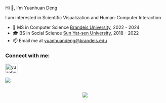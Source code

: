 Hi 👋, I'm Yuanhuan Deng

I am interested in Scientific Visualization and Human-Computer Interaction
- 🪪 MS in Computer Science [Brandeis University](https://www.brandeis.edu/), 2022 - 2024
- 🎓 BS in Social Science [Sun Yat-sen University](https://www.sysu.edu.cn/), 2018 - 2022
- 📫 Email me at yuanhuandeng@brandeis.edu

<h3 align="left">Connect with me:</h3>
<p align="left">
  <a href="https://linkedin.com/in/yuanhuandeng" target="blank">
    <img align="center" src="https://raw.githubusercontent.com/rahuldkjain/github-profile-readme-generator/master/src/images/icons/Social/linked-in-alt.svg" alt="yuanhuandeng" height="30" width="40" />
  </a>
</p>

<img src="https://github-readme-stats.vercel.app/api/top-langs/?username=yuanhuano&layout=compact&line_height=20&theme=graywhite&border_radius=20" />
<p align = "center">
  <br />
  <img src = "https://komarev.com/ghpvc/?username=yuanhuano&label=PROFILE+VIEWS">
</p>
